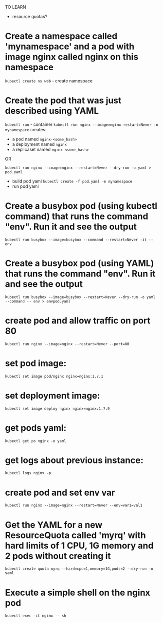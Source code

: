 TO LEARN
- resource quotas?


# Create a namespace called 'mynamespace' and a pod with image nginx called nginx on this namespace
`kubectl create ns web` - create namespace

# Create the pod that was just described using YAML
`kubectl run` - container
`kubectl run nginx --image=nginx restart=Never -n mynamespace` creates:
- a pod named `nginx-<some_hash>`
- a deployment named `nginx`
- a replicaset named `nginx-<some_hash>`

OR 

`kubectl run nginx --image=nginx --restart=Never --dry-run -o yaml > pod.yaml`
- build pod yaml
`kubectl create -f pod.yaml -n mynamespace`
- run pod yaml

# Create a busybox pod (using kubectl command) that runs the command "env". Run it and see the output
`kubectl run busybox --image=busybox --command --restart=Never -it -- env`

# Create a busybox pod (using YAML) that runs the command "env". Run it and see the output
`kubectl run busybox --image=busybox --restart=Never --dry-run -o yaml --command -- env > envpod.yaml`

# create pod and allow traffic on port 80 
`kubectl run nginx --image=nginx --restart=Never --port=80`

# set pod image:
`kubectl set image pod/nginx nginx=nginx:1.7.1`

# set deployment image:
`kubectl set image deploy nginx nginx=nginx:1.7.9`

# get pods yaml:
`kubectl get po nginx -o yaml`

# get logs about previous instance:
`kubectl logs nginx -p`

# create pod and set env var
`kubectl run nginx --image=nginx --restart=Never --env=var1=val1`

# Get the YAML for a new ResourceQuota called 'myrq' with hard limits of 1 CPU, 1G memory and 2 pods without creating it
`kubectl create quota myrq --hard=cpu=1,memory=1G,pods=2 --dry-run -o yaml`

# Execute a simple shell on the nginx pod
`kubectl exec -it nginx -- sh`